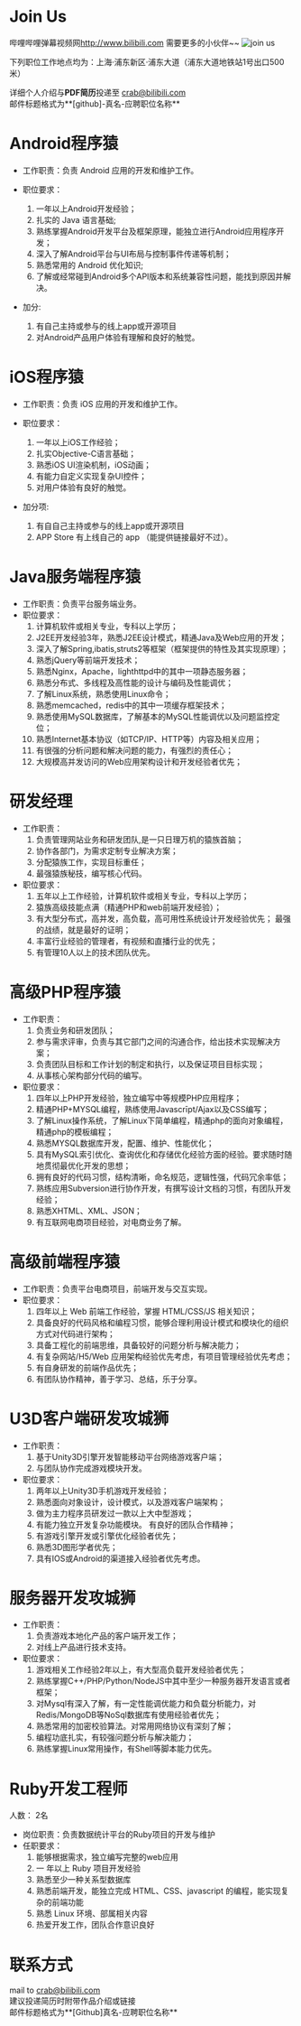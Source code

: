 Join Us
====
哔哩哔哩弹幕视频网<http://www.bilibili.com> 需要更多的小伙伴~~
![join us](http://ww3.sinaimg.cn/large/74785e9djw1ej44a166duj20hs0b40tz.jpg)

下列职位工作地点均为：上海·浦东新区·浦东大道（浦东大道地铁站1号出口500米）  

详细个人介绍与**PDF简历**投递至 <crab@bilibili.com>  
邮件标题格式为**[github]-真名-应聘职位名称**  

Android程序猿
====
- 工作职责：负责 Android 应用的开发和维护工作。 
- 职位要求：
	1. 一年以上Android开发经验；
	2. 扎实的 Java 语言基础;
	3. 熟练掌握Android开发平台及框架原理，能独立进行Android应用程序开发；
	4. 深入了解Android平台与UI布局与控制事件传递等机制；
	5. 熟悉常用的 Android 优化知识;
	6. 了解或经常碰到Android多个API版本和系统兼容性问题，能找到原因并解决。

- 加分:  	
	1. 有自己主持或参与的线上app或开源项目  
	2. 对Android产品用户体验有理解和良好的触觉。

iOS程序猿
===
- 工作职责：负责 iOS 应用的开发和维护工作。
- 职位要求：
	1. 一年以上iOS工作经验；
	2. 扎实Objective-C语言基础；
	3. 熟悉iOS UI渲染机制，iOS动画；
	4. 有能力自定义实现复杂UI控件；
	5. 对用户体验有良好的触觉。

- 加分项:
	1. 有自自己主持或参与的线上app或开源项目
	2. APP Store 有上线自己的 app （能提供链接最好不过）。
	

Java服务端程序猿
===
- 工作职责：负责平台服务端业务。
- 职位要求：
	1. 计算机软件或相关专业，专科以上学历；
	2. J2EE开发经验3年，熟悉J2EE设计模式，精通Java及Web应用的开发；
	3. 深入了解Spring,ibatis,struts2等框架（框架提供的特性及其实现原理）；
	4. 熟悉jQuery等前端开发技术；
	5. 熟悉Nginx，Apache，lighthttpd中的其中一项静态服务器；
	6. 熟悉分布式、多线程及高性能的设计与编码及性能调优；
	7. 了解Linux系统，熟悉使用Linux命令；
	8. 熟悉memcached，redis中的其中一项缓存框架技术；
	9. 熟悉使用MySQL数据库，了解基本的MySQL性能调优以及问题监控定位；
	10. 熟悉Internet基本协议（如TCP/IP、HTTP等）内容及相关应用；
	11. 有很强的分析问题和解决问题的能力，有强烈的责任心；
	12. 大规模高并发访问的Web应用架构设计和开发经验者优先；

研发经理
===
- 工作职责：
	1. 负责管理网站业务和研发团队,是一只日理万机的猿族首脑；
	2. 协作各部门，为需求定制专业解决方案；
	3. 分配猿族工作，实现目标重任；
	4. 最强猿族秘技，编写核心代码。
- 职位要求：
	1. 五年以上工作经验，计算机软件或相关专业，专科以上学历；
	2. 猿族高级技能点满（精通PHP和web前端开发经验）；
	3. 有大型分布式，高并发，高负载，高可用性系统设计开发经验优先； 最强的战绩，就是最好的证明；
	4. 丰富行业经验的管理者，有视频和直播行业的优先；
	5. 有管理10人以上的技术团队优先。


高级PHP程序猿 
===
- 工作职责：
	1. 负责业务和研发团队；
	2. 参与需求评审，负责与其它部门之间的沟通合作，给出技术实现解决方案；
	3. 负责团队目标和工作计划的制定和执行，以及保证项目目标实现；
	4. 从事核心架构部分代码的编写。
- 职位要求：
	1. 四年以上PHP开发经验，独立编写中等规模PHP应用程序；
	2. 精通PHP+MYSQL编程，熟练使用Javascrīpt/Ajax以及CSS编写；
	3. 了解Linux操作系统，了解Linux下简单编程，精通php的面向对象编程，精通php的模板编程；
	4. 熟悉MYSQL数据库开发，配置、维护、性能优化；
	5. 具有MySQL索引优化、查询优化和存储优化经验方面的经验。要求随时随地贯彻最优化开发的思想；
	6. 拥有良好的代码习惯，结构清晰，命名规范，逻辑性强，代码冗余率低；
	7. 熟练应用Subversion进行协作开发，有撰写设计文档的习惯，有团队开发经验；
	8. 熟悉XHTML、XML、JSON；
	9. 有互联网电商项目经验，对电商业务了解。 

高级前端程序猿
===
- 工作职责：负责平台电商项目，前端开发与交互实现。
- 职位要求：
	1. 四年以上 Web 前端工作经验，掌握 HTML/CSS/JS 相关知识；
	2. 具备良好的代码风格和编程习惯，能够合理利用设计模式和模块化的组织方式对代码进行架构；
	3. 具备工程化的前端思维，具备较好的问题分析与解决能力；
	4. 有复杂网站/H5/Web 应用架构经验优先考虑，有项目管理经验优先考虑；
	5. 有自身研发的前端作品优先；
	6. 有团队协作精神，善于学习、总结，乐于分享。

U3D客户端研发攻城狮
===
- 工作职责：
	1. 基于Unity3D引擎开发智能移动平台网络游戏客户端；
	2. 与团队协作完成游戏模块开发。
- 职位要求：
	1. 两年以上Unity3D手机游戏开发经验；
	2. 熟悉面向对象设计，设计模式，以及游戏客户端架构；
	3. 做为主力程序员研发过一款以上大中型游戏；
	4. 有能力独立开发复杂功能模块。 有良好的团队合作精神；
	5. 有游戏引擎开发或引擎优化经验者优先；
	6. 熟悉3D图形学者优先；
	7. 具有IOS或Android的渠道接入经验者优先考虑。

服务器开发攻城狮
===
- 工作职责：
	1. 负责游戏本地化产品的客户端开发工作；
	2. 对线上产品进行技术支持。
- 职位要求：
	1. 游戏相关工作经验2年以上，有大型高负载开发经验者优先；
	2. 熟练掌握C++/PHP/Python/NodeJS中其中至少一种服务器开发语言或者框架；
	3. 对Mysql有深入了解，有一定性能调优能力和负载分析能力，对Redis/MongoDB等NoSql数据库有使用经验者优先；
	4. 熟悉常用的加密校验算法。对常用网络协议有深刻了解；
	5. 编程功底扎实，有较强问题分析与解决能力；
	6. 熟练掌握Linux常用操作，有Shell等脚本能力优先。

Ruby开发工程师
===
人数： 2名  
- 岗位职责：负责数据统计平台的Ruby项目的开发与维护
- 任职要求：
	1. 能够根据需求，独立编写完整的web应用
	2. 一 年以上 Ruby 项目开发经验
	3. 熟悉至少一种关系型数据库
	4. 熟悉前端开发，能独立完成 HTML、CSS、javascript 的编程，能实现复杂的前端功能
	5. 熟悉 Linux 环境、部属相关内容
	6. 热爱开发工作，团队合作意识良好

联系方式
===
mail to <crab@bilibili.com>   
建议投递简历时附带作品介绍或链接  
邮件标题格式为**[Github]真名-应聘职位名称**  
